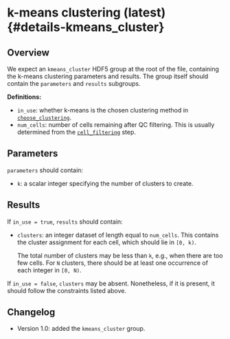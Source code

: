 # k-means clustering (latest) {#details-kmeans_cluster}

## Overview

We expect an `kmeans_cluster` HDF5 group at the root of the file, containing the k-means clustering parameters and results.
The group itself should contain the `parameters` and `results` subgroups.

**Definitions:**

- `in_use`: whether k-means is the chosen clustering method in [`choose_clustering`](../choose_clustering/latest.md).
- `num_cells`: number of cells remaining after QC filtering.
  This is usually determined from the [`cell_filtering`](../cell_filtering/latest.md) step.

## Parameters

`parameters` should contain:

- `k`: a scalar integer specifying the number of clusters to create.

## Results

If `in_use = true`, `results` should contain:

- `clusters`: an integer dataset of length equal to `num_cells`.
  This contains the cluster assignment for each cell, which should lie in `[0, k)`.

  The total number of clusters may be less than `k`, e.g., when there are too few cells.
  For `N` clusters, there should be at least one occurrence of each integer in `[0, N)`.

If `in_use = false`, `clusters` may be absent.
Nonetheless, if it is present, it should follow the constraints listed above.

## Changelog

- Version 1.0: added the `kmeans_cluster` group.
